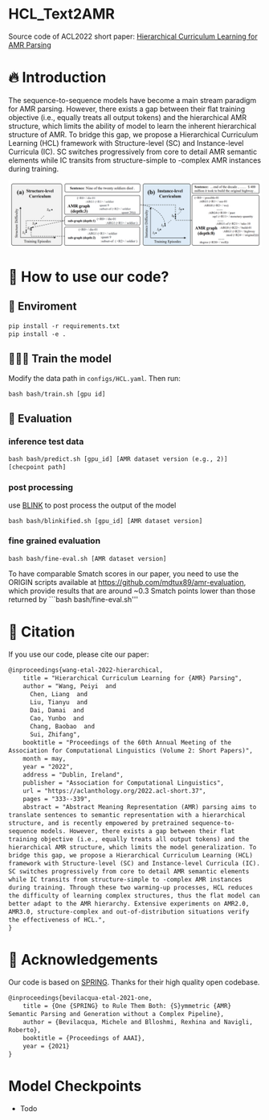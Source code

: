 # HCL_Text2AMR
Source code of ACL2022 short paper: [Hierarchical Curriculum Learning for AMR Parsing](https://arxiv.org/abs/2110.07855)

# 🔥 Introduction
The sequence-to-sequence models have become a main stream paradigm for AMR parsing. However, there exists a gap between their flat training objective (i.e., equally treats all output tokens) and the hierarchical AMR structure, which limits the ability of model to learn the inherent hierarchical structure of AMR. To bridge this gap, we propose a Hierarchical Curriculum Learning (HCL) framework with Structure-level (SC) and Instance-level Curricula (IC). SC switches progressively from core to detail AMR semantic elements while IC transits from structure-simple to -complex AMR instances during training.

![overview](./fig/overview.png)



# 🚀 How to use our code?
## 💾 Enviroment
```
pip install -r requirements.txt
pip install -e .
```
## 🏋🏻‍♂️ Train the model
Modify the data path in `configs/HCL.yaml`. Then run:
```
bash bash/train.sh [gpu id]
```


## 🥷 Evaluation
### inference test data
```
bash bash/predict.sh [gpu_id] [AMR dataset version (e.g., 2)] [checpoint path] 
```

### post processing
use [BLINK](https://github.com/facebookresearch/BLINK) to post process the output of the model
```
bash bash/blinkified.sh [gpu_id] [AMR dataset version]
```

### fine grained evaluation
```
bash bash/fine-eval.sh [AMR dataset version]
```
To have comparable Smatch scores in our paper, you need to use the ORIGIN scripts available at https://github.com/mdtux89/amr-evaluation, which provide results that are around ~0.3 Smatch points lower than those returned by ```bash bash/fine-eval.sh'''

# 🌝 Citation
If you use our code, please cite our paper:
```
@inproceedings{wang-etal-2022-hierarchical,
    title = "Hierarchical Curriculum Learning for {AMR} Parsing",
    author = "Wang, Peiyi  and
      Chen, Liang  and
      Liu, Tianyu  and
      Dai, Damai  and
      Cao, Yunbo  and
      Chang, Baobao  and
      Sui, Zhifang",
    booktitle = "Proceedings of the 60th Annual Meeting of the Association for Computational Linguistics (Volume 2: Short Papers)",
    month = may,
    year = "2022",
    address = "Dublin, Ireland",
    publisher = "Association for Computational Linguistics",
    url = "https://aclanthology.org/2022.acl-short.37",
    pages = "333--339",
    abstract = "Abstract Meaning Representation (AMR) parsing aims to translate sentences to semantic representation with a hierarchical structure, and is recently empowered by pretrained sequence-to-sequence models. However, there exists a gap between their flat training objective (i.e., equally treats all output tokens) and the hierarchical AMR structure, which limits the model generalization. To bridge this gap, we propose a Hierarchical Curriculum Learning (HCL) framework with Structure-level (SC) and Instance-level Curricula (IC). SC switches progressively from core to detail AMR semantic elements while IC transits from structure-simple to -complex AMR instances during training. Through these two warming-up processes, HCL reduces the difficulty of learning complex structures, thus the flat model can better adapt to the AMR hierarchy. Extensive experiments on AMR2.0, AMR3.0, structure-complex and out-of-distribution situations verify the effectiveness of HCL.",
}
```

# 🙏 Acknowledgements
Our code is based on [SPRING](https://github.com/SapienzaNLP/spring). Thanks for their high quality open codebase.  
```
@inproceedings{bevilacqua-etal-2021-one,
    title = {One {SPRING} to Rule Them Both: {S}ymmetric {AMR} Semantic Parsing and Generation without a Complex Pipeline},
    author = {Bevilacqua, Michele and Blloshmi, Rexhina and Navigli, Roberto},
    booktitle = {Proceedings of AAAI},
    year = {2021}
}

```


# Model Checkpoints
- Todo
